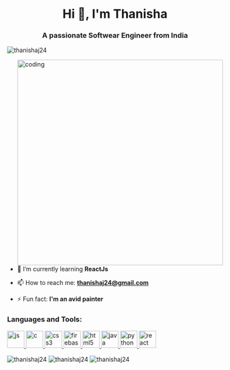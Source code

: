 <h1 align="center">Hi 👋, I'm Thanisha</h1>
<h3 align="center">A passionate Softwear Engineer from India</h3>
<p align="left"> <img src="https://komarev.com/ghpvc/?username=thanishaj24&label=Profile%20views&color=0e75b6&style=flat" alt="thanishaj24" /> </p>

<img align="right" alt="coding" width="480"  src="https://user-images.githubusercontent.com/74038190/248884004-af212da4-8588-4d7c-8400-16e56f2746a0.gif">

- 🌱 I’m currently learning **ReactJs**

- 📫 How to reach me: **thanishaj24@gmail.com**

- ⚡ Fun fact: **I'm an avid painter**


<h3 align="left">Languages and Tools:</h3>
<p align="left"> <a href="https://developer.js.com" target="_blank" rel="noreferrer"> <img src="https://skillicons.dev/icons?i=js" alt="js" width="40" height="40"/> </a> <a href="https://www.cprogramming.com/" target="_blank" rel="noreferrer"> <img src="https://skillicons.dev/icons?i=c" alt="c" width="40" height="40"/> </a> <a href="https://www.w3schools.com/css/" target="_blank" rel="noreferrer"> <img src="https://skillicons.dev/icons?i=css" alt="css3" width="40" height="40"/> </a> <a href="https://firebase.google.com/" target="_blank" rel="noreferrer"> <img src="https://www.vectorlogo.zone/logos/firebase/firebase-icon.svg" alt="firebase" width="40" height="40"/> </a> <a href="https://www.w3.org/html/" target="_blank" rel="noreferrer"> <img src="https://skillicons.dev/icons?i=html" alt="html5" width="40" height="40"/> </a> <a href="https://www.java.com" target="_blank" rel="noreferrer"> <img src="https://skillicons.dev/icons?i=java" alt="java" width="40" height="40"/> </a> <a href="https://www.python.org" target="_blank" rel="noreferrer"> <img src="https://skillicons.dev/icons?i=python" alt="python" width="40" height="40"/> </a> <a href="https://reactjs.org/" target="_blank" rel="noreferrer"> <img src="https://skillicons.dev/icons?i=react" alt="react" width="40" height="40"/> </a> </p>


<img align="center" src="https://github-readme-stats.vercel.app/api/top-langs?username=thanishaj24&show_icons=true&locale=en&layout=compact" alt="thanishaj24" />


<img align="center" src="https://github-readme-stats.vercel.app/api?username=thanishaj24&show_icons=true&locale=en" alt="thanishaj24" />


<img align="center" src="https://github-readme-streak-stats.herokuapp.com/?user=thanishaj24&" alt="thanishaj24" />

